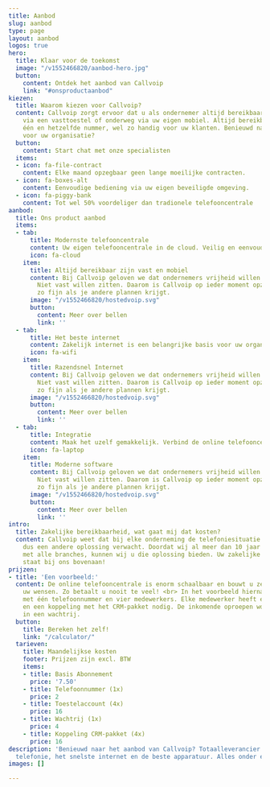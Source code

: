 ```yaml
---
title: Aanbod
slug: aanbod
type: page
layout: aanbod
logos: true
hero:
  title: Klaar voor de toekomst
  image: "/v1552466820/aanbod-hero.jpg"
  button:
    content: Ontdek het aanbod van Callvoip
    link: "#onsproductaanbod"
kiezen:
  title: Waarom kiezen voor Callvoip?
  content: Callvoip zorgt ervoor dat u als ondernemer altijd bereikbaar bent. Op kantoor
    via een vasttoestel of onderweg via uw eigen mobiel. Altijd bereikbaar zijn via
    één en hetzelfde nummer, wel zo handig voor uw klanten. Benieuwd naar de mogelijkheden
    voor uw organisatie?
  button:
    content: Start chat met onze specialisten
  items:
  - icon: fa-file-contract
    content: Elke maand opzegbaar geen lange moeilijke contracten.
  - icon: fa-boxes-alt
    content: Eenvoudige bediening via uw eigen beveiligde omgeving.
  - icon: fa-piggy-bank
    content: Tot wel 50% voordeliger dan tradionele telefooncentrale
aanbod:
  title: Ons product aanbod
  items:
  - tab:
      title: Modernste telefooncentrale
      content: Uw eigen telefooncentrale in de cloud. Veilig en eenvoudig te bedienen.
      icon: fa-cloud
    item:
      title: Altijd bereikbaar zijn vast en mobiel
      content: Bij Callvoip geloven we dat ondernemers vrijheid willen om te ondernemen.
        Niet vast willen zitten. Daarom is Callvoip op ieder moment opzegbaar. Wel
        zo fijn als je andere plannen krijgt.
      image: "/v1552466820/hostedvoip.svg"
      button:
        content: Meer over bellen
        link: ''
  - tab:
      title: Het beste internet
      content: Zakelijk internet is een belangrijke basis voor uw organisatie.
      icon: fa-wifi
    item:
      title: Razendsnel Internet
      content: Bij Callvoip geloven we dat ondernemers vrijheid willen om te ondernemen.
        Niet vast willen zitten. Daarom is Callvoip op ieder moment opzegbaar. Wel
        zo fijn als je andere plannen krijgt.
      image: "/v1552466820/hostedvoip.svg"
      button:
        content: Meer over bellen
        link: ''
  - tab:
      title: Integratie
      content: Maak het uzelf gemakkelijk. Verbind de online telefooncentrale met...
      icon: fa-laptop
    item:
      title: Moderne software
      content: Bij Callvoip geloven we dat ondernemers vrijheid willen om te ondernemen.
        Niet vast willen zitten. Daarom is Callvoip op ieder moment opzegbaar. Wel
        zo fijn als je andere plannen krijgt.
      image: "/v1552466820/hostedvoip.svg"
      button:
        content: Meer over bellen
        link: ''
intro:
  title: Zakelijke bereikbaarheid, wat gaat mij dat kosten?
  content: Callvoip weet dat bij elke onderneming de telefoniesituatie anders is en
    dus een andere oplossing verwacht. Doordat wij al meer dan 10 jaar ervaring hebben
    met alle branches, kunnen wij u die oplossing bieden. Uw zakelijke bereikbaarheid
    staat bij ons bovenaan!
prijzen:
- title: 'Een voorbeeld:'
  content: De online telefooncentrale is enorm schaalbaar en bouwt u zelf op naar
    uw wensen. Zo betaalt u nooit te veel! <br> In het voorbeeld hiernaast een organisatie
    met één telefoonnummer en vier medewerkers. Elke medewerker heeft een eigen toestel
    en een koppeling met het CRM-pakket nodig. De inkomende oproepen worden opgevangen
    in een wachtrij.
  button:
    title: Bereken het zelf!
    link: "/calculator/"
  tarieven:
    title: Maandelijkse kosten
    footer: Prijzen zijn excl. BTW
    items:
    - title: Basis Abonnement
      price: '7.50'
    - title: Telefoonnummer (1x)
      price: 2
    - title: Toestelaccount (4x)
      price: 16
    - title: Wachtrij (1x)
      price: 4
    - title: Koppeling CRM-pakket (4x)
      price: 16
description: 'Benieuwd naar het aanbod van Callvoip? Totaalleverancier: de modernste
  telefonie, het snelste internet en de beste apparatuur. Alles onder één dak.'
images: []

---
```

